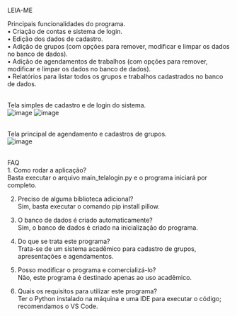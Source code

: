 LEIA-ME

Principais funcionalidades do programa.<br/>
• Criação de contas e sistema de login.<br/>
• Edição dos dados de cadastro.<br/>
• Adição de grupos (com opções para remover, modificar e limpar os dados no banco de dados).<br/>
• Adição de agendamentos de trabalhos (com opções para remover, modificar e limpar os dados no banco de dados).<br/>
• Relatórios para listar todos os grupos e trabalhos cadastrados no banco de dados.<br/>

<br/>Tela simples de cadastro e de login do sistema.<br/>
![image](https://github.com/user-attachments/assets/ab302f6a-9667-4b26-9993-85e33188a564)
![image](https://github.com/user-attachments/assets/5c4d553b-cd74-4012-bb84-bd3dd51413ba)

<br/>Tela principal de agendamento e cadastros de grupos.<br/>
![image](https://github.com/user-attachments/assets/ca90795b-dbdb-4f77-b01b-e041b33c2f65)

<br/>
FAQ<br/>
1. Como rodar a aplicação?<br/>
   Basta executar o arquivo main_telalogin.py e o programa iniciará por completo.<br/>

2. Preciso de alguma biblioteca adicional?<br/>
   Sim, basta executar o comando pip install pillow.

3. O banco de dados é criado automaticamente?<br/>
   Sim, o banco de dados é criado na inicialização do programa.

4. Do que se trata este programa?<br/>
   Trata-se de um sistema acadêmico para cadastro de grupos, apresentações e agendamentos.

5. Posso modificar o programa e comercializá-lo?<br/>
   Não, este programa é destinado apenas ao uso acadêmico.

6. Quais os requisitos para utilizar este programa?<br/>
   Ter o Python instalado na máquina e uma IDE para executar o código; recomendamos o VS Code.
